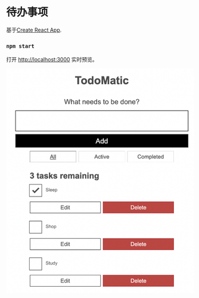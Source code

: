# 待办事项

基于[Create React App](https://github.com/facebook/create-react-app).


### `npm start`

打开 [http://localhost:3000](http://localhost:3000) 实时预览。

<img src="https://github.com/KevinAndrewDong/toDoMatic/blob/master/public/example.png">
